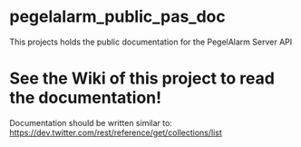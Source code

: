 # pegelalarm_public_pas_doc
This projects holds the public documentation for the PegelAlarm Server API

# See the Wiki of this project to read the documentation!

Documentation should be written similar to:
https://dev.twitter.com/rest/reference/get/collections/list
